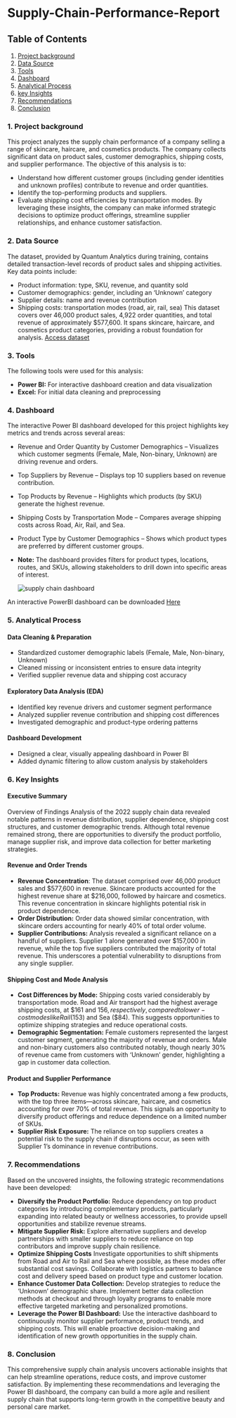 # Supply-Chain-Performance-Report
## Table of Contents
1. [Project background](project-background)
2. [Data Source](data-source)
3. [Tools](tools)
4. [Dashboard](dashboard)
5. [Analytical Process](analytical-process)
6. [key Insights](key-insights)
7. [Recommendations](recommendations)
8. [Conclusion](Conclusion)

### 1. Project background
This project analyzes the supply chain performance of a company selling a range of skincare, haircare, and cosmetics products. The company collects significant data on product sales, customer demographics, shipping costs, and supplier performance.
The objective of this analysis is to:
- Understand how different customer groups (including gender identities and unknown profiles) contribute to revenue and order quantities.
- Identify the top-performing products and suppliers.
- Evaluate shipping cost efficiencies by transportation modes.
By leveraging these insights, the company can make informed strategic decisions to optimize product offerings, streamline supplier relationships, and enhance customer satisfaction.

### 2. Data Source
The dataset, provided by Quantum Analytics during training, contains detailed transaction-level records of product sales and shipping activities. Key data points include:
- Product information: type, SKU, revenue, and quantity sold
- Customer demographics: gender, including an ‘Unknown’ category
- Supplier details: name and revenue contribution
- Shipping costs: transportation modes (road, air, rail, sea)
This dataset covers over 46,000 product sales, 4,922 order quantities, and total revenue of approximately $577,600. It spans skincare, haircare, and cosmetics product categories, providing a robust foundation for analysis.
<a href="https://github.com/mauree155/Supply-Chain-report/blob/main/supply%20chain%20dataset.xlsx">Access dataset</a>

### 3. Tools
The following tools  were used for this analysis:
- **Power BI:** For interactive dashboard creation and data visualization
- **Excel:** For initial data cleaning and preprocessing
### 4. Dashboard
The interactive Power BI dashboard developed for this project highlights key metrics and trends across several areas:
- Revenue and Order Quantity by Customer Demographics – Visualizes which customer segments (Female, Male, Non-binary, Unknown) are driving revenue and orders.
- Top Suppliers by Revenue – Displays top 10 suppliers based on revenue contribution.
- Top Products by Revenue – Highlights which products (by SKU) generate the highest revenue.
- Shipping Costs by Transportation Mode – Compares average shipping costs across Road, Air, Rail, and Sea.
- Product Type by Customer Demographics – Shows which product types are preferred by different customer groups.
- **Note:** The dashboard provides filters for product types, locations, routes, and SKUs, allowing stakeholders to drill down into specific areas of interest.

  ![supply chain dashboard](https://github.com/user-attachments/assets/673613c3-73ac-4a50-9bda-1e6551e0dbf7)

  
An interactive PowerBl dashboard can be downloaded <a href="https://app.powerbi.com/groups/me/reports/72fd70d1-5f68-4be5-9b48-db9de1fd29f9/ReportSection?experience=power-bi&clientSideAuth=0">Here</a>
 
 ### 5. Analytical Process
#### Data Cleaning & Preparation
- Standardized customer demographic labels (Female, Male, Non-binary, Unknown)
- Cleaned missing or inconsistent entries to ensure data integrity
- Verified supplier revenue data and shipping cost accuracy

#### Exploratory Data Analysis (EDA)
- Identified key revenue drivers and customer segment performance
- Analyzed supplier revenue contribution and shipping cost differences
- Investigated demographic and product-type ordering patterns
#### Dashboard Development
-  Designed a clear, visually appealing dashboard in Power BI
-  Added dynamic filtering to allow custom analysis by stakeholders

### 6. Key Insights
#### Executive Summary
Overview of Findings
Analysis of the 2022 supply chain data revealed notable patterns in revenue distribution, supplier dependence, shipping cost structures, and customer demographic trends. Although total revenue remained strong, there are opportunities to diversify the product portfolio, manage supplier risk, and improve data collection for better marketing strategies.

#### Revenue and Order Trends
- **Revenue Concentration**:
The dataset comprised over 46,000 product sales and $577,600 in revenue. Skincare products accounted for the highest revenue share at $216,000, followed by haircare and cosmetics. This revenue concentration in skincare highlights potential risk in product dependence.
- **Order Distribution:**
Order data showed similar concentration, with skincare orders accounting for nearly 40% of total order volume.
- **Supplier Contributions:**
Analysis revealed a significant reliance on a handful of suppliers. Supplier 1 alone generated over $157,000 in revenue, while the top five suppliers contributed the majority of total revenue. This underscores a potential vulnerability to disruptions from any single supplier.

#### Shipping Cost and Mode Analysis
- **Cost Differences by Mode:**
Shipping costs varied considerably by transportation mode. Road and Air transport had the highest average shipping costs, at $161 and $156, respectively, compared to lower-cost modes like Rail ($153) and Sea ($84). This suggests opportunities to optimize shipping strategies and reduce operational costs.
- **Demographic Segmentation:**
Female customers represented the largest customer segment, generating the majority of revenue and orders. Male and non-binary customers also contributed notably, though nearly 30% of revenue came from customers with ‘Unknown’ gender, highlighting a gap in customer data collection.

#### Product and Supplier Performance
- **Top Products:**
Revenue was highly concentrated among a few products, with the top three items—across skincare, haircare, and cosmetics accounting for over 70% of total revenue. This signals an opportunity to diversify product offerings and reduce dependence on a limited number of SKUs.
- **Supplier Risk Exposure:**
The reliance on top suppliers creates a potential risk to the supply chain if disruptions occur, as seen with Supplier 1’s dominance in revenue contributions.

### 7. Recommendations
Based on the uncovered insights, the following strategic recommendations have been developed:
- **Diversify the Product Portfolio:**
Reduce dependency on top product categories by introducing complementary products, particularly expanding into related beauty or wellness accessories, to provide upsell opportunities and stabilize revenue streams.
- **Mitigate Supplier Risk:**
Explore alternative suppliers and develop partnerships with smaller suppliers to reduce reliance on top contributors and improve supply chain resilience.
- **Optimize Shipping Costs**
Investigate opportunities to shift shipments from Road and Air to Rail and Sea where possible, as these modes offer substantial cost savings. Collaborate with logistics partners to balance cost and delivery speed based on product type and customer location.
- **Enhance Customer Data Collection:**
Develop strategies to reduce the ‘Unknown’ demographic share. Implement better data collection methods at checkout and through loyalty programs to enable more effective targeted marketing and personalized promotions.
- **Leverage the Power BI Dashboard:**
Use the interactive dashboard to continuously monitor supplier performance, product trends, and shipping costs. This will enable proactive decision-making and identification of new growth opportunities in the supply chain.

### 8. Conclusion
This comprehensive supply chain analysis uncovers actionable insights that can help streamline operations, reduce costs, and improve customer satisfaction. By implementing these recommendations and leveraging the Power BI dashboard, the company can build a more agile and resilient supply chain that supports long-term growth in the competitive beauty and personal care market.

